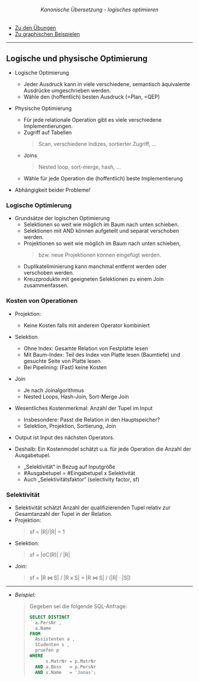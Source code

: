###### <p align="center"> Kanonische Übersetzung - logisches optimieren </p> 

- [ Zu den Übungen ](https://github.com/IxI-Enki/DbiTheorie-001/blob/master/canonic-translation/kanonische-uebung.md)
- [ Zu graphischen Beispielen ](https://github.com/IxI-Enki/DbiTheorie-001/tree/master/diagrams)

---

## Logische und physische Optimierung
- Logische Optimierung
  - Jeder Ausdruck kann in viele verschiedene, semantisch äquivalente Ausdrücke umgeschrieben werden.
  - Wähle den (hoffentlich) besten Ausdruck (=Plan, =QEP)

- Physische Optimierung
  - Für jede relationale Operation gibt es viele verschiedene Implementierungen.
  - Zugriff auf Tabellen
    > Scan, verschiedene Indizes, sortierter Zugriff, …
  - Joins
    > Nested loop, sort-merge, hash, …
  - Wähle für jede Operation die (hoffentlich) beste Implementierung
- Abhängigkeit beider Probleme!


### Logische Optimierung
- Grundsätze der logischen Optimierung
  - Selektionen so weit wie möglich im Baum nach unten
schieben.
  - Selektionen mit AND können aufgeteilt und separat verschoben
werden.
  - Projektionen so weit wie möglich im Baum nach unten
schieben,
    > bzw. neue Projektionen können eingefügt werden.
  - Duplikateliminierung kann manchmal entfernt werden oder
verschoben werden.
  - Kreuzprodukte mit geeigneten Selektionen zu einem Join
zusammenfassen.

### Kosten von Operationen
- Projektion:
  - Keine Kosten falls mit anderem Operator kombiniert
- Selektion
  - Ohne Index: Gesamte Relation von Festplatte lesen
  - Mit Baum-Index: Teil des Index von Platte lesen (Baumtiefe)
und gesuchte Seite von Platte lesen
  - Bei Pipelining: (Fast) keine Kosten
- Join
  - Je nach Joinalgorithmus
  - Nested Loops, Hash-Join, Sort-Merge Join

- Wesentliches Kostenmerkmal: Anzahl der Tupel im Input
  - Insbesondere: Passt die Relation in den Hauptspeicher?
  - Selektion, Projektion, Sortierung, Join
- Output ist Input des nächsten Operators.
- Deshalb: Ein Kostenmodel schätzt u.a. für jede Operation die
Anzahl der Ausgabetupel.
  - „Selektivität“ in Bezug auf Inputgröße
  - #Ausgabetupel = #Eingabetupel x Selektivität
  - Auch „Selektivitätsfaktor“ (selectivity factor, sf)

### Selektivität
- Selektivität schätzt Anzahl der qualifizierenden Tupel relativ zur
Gesamtanzahl der Tupel in der Relation.
- Projektion:
  > sf = |R|/|R| = 1
- Selektion:
  > sf = |σC(R)| / |R|
- Join:
  > sf = |R ⋈ S| / |R x S| = |R ⋈ S| / (|R| · |S|)


------------

- *Beispiel:*
  > Gegeben sei die folgende SQL-Anfrage:
  > ```SQL
  > SELECT DISTINCT 
  >   a.PersNr , 
  >   a.Name
  > FROM 
  >   Assistenten a , 
  >   Studenten s , 
  >   pruefen p
  > WHERE 
  >       s.MatrNr = p.MatrNr
  >   AND a.Boss   = p.PersNr
  >   AND s.Name   = 'Jonas';
  > ```
